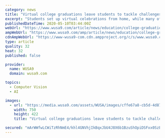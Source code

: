 ```yaml
---
category: news
title: "Virtual college graduations leave students to tackle challenges they'll face after coronavirus"
excerpt: "Students set up virtual celebrations from home, while many of the commencement speeches addressed the challenges awaiting graduating seniors given the economy."
publishedDateTime: 2020-05-10T03:44:00Z
webUrl: "https://www.wusa9.com/article/news/education/college-graduations-go-virtual-weak-economy-graduating-students/65-5c8f849e-e94a-4000-9e21-30bd207f4b44"
ampWebUrl: "https://www.wusa9.com/amp/article/news/education/college-graduations-go-virtual-weak-economy-graduating-students/65-5c8f849e-e94a-4000-9e21-30bd207f4b44"
cdnAmpWebUrl: "https://www-wusa9-com.cdn.ampproject.org/c/s/www.wusa9.com/amp/article/news/education/college-graduations-go-virtual-weak-economy-graduating-students/65-5c8f849e-e94a-4000-9e21-30bd207f4b44"
type: article
quality: 32
heat: 32
published: false

provider:
  name: WUSA9
  domain: wusa9.com

topics:
  - Computer Vision
  - AI

images:
  - url: "https://media.wusa9.com/assets/WUSA/images/cffe67a8-cb5d-4d87-b159-95772fb7eb27/cffe67a8-cb5d-4d87-b159-95772fb7eb27_750x422.png"
    width: 750
    height: 422
    title: "Virtual college graduations leave students to tackle challenges they'll face after coronavirus"

secured: "mArWWfwLCWiTzRhNmE4/khl4GNVhjIkBqxJbU4J8X6b1BzuShOpiDSFxx0SzE8NIPFsYEoKPAXPZzsYLySgSHtX8dPmNWvGZoIWzjzD2zyuZPZUqAQ+1FzZZqdxwEhtaQ5Ea/AsIyVSDqLK7IOIOKtsf8KMdNtBEG1eBosTTFqe0LVX1S/2bX+ohQUKzTPzsobGzURAvC/oPWfhf/xtjRGglNlXp94tkrBvmyE5SdySdNKFhMcpUyCYpYmhHoAGI3s5D+3BwcJQdq8G5OgR020RSN6lXaidF9VTMyKjU2bIBw6wNoTSWxTe/1f6o57IBayCFzU6h9oSCXzIJeQGwoy3tIj22ekMdq4AXRNELjnt9qvybyzUPaxWE3Lejb9sH46BuuX3aEe39UhgP2RKDS6TGWPk5PRjMqXjX6Y0ZnbODzzTKHjQG5pKwijVOHCSRhLffhy5EfLXUMuKY6SS/oSGT/vAQWQVnuk97DGq0e8U=;6uw8o2Mr/l5mEBH7obP2dQ=="
---
```


